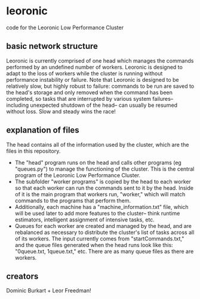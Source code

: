 # leoronic
code for the Leoronic Low Performance Cluster 

## basic network structure
Leoronic is currently comprised of one head which manages the commands performed by an undefined number of workers. Leoronic is designed to adapt to the loss of workers while the cluster is running without performance instability or failure. Note that Leoronic is designed to be relatively slow, but highly robust to failure: commands to be run are saved to the head's storage and only removed when the command has been completed, so tasks that are interrupted by various system failures– including unexpected shutdown of the head– can usually be resumed without loss. Slow and steady wins the race!

## explanation of files
The head contains all of the information used by the cluster, which are the files in this repository.
- The "head" program runs on the head and calls other programs (eg "queues.py") to manage the functioning of the cluster. This is the central program of the Leoronic Low Performance Cluster.
- The subfolder "worker programs" is copied by the head to each worker so that each worker can run the commands sent to it by the head. Inside of it is the main program that workers run, "worker," which will match commands to the programs that perform them.
- Additionally, each machine has a "machine_information.txt" file, which will be used later to add more features to the cluster– think runtime estimators, intelligent assignment of intensive tasks, etc.
- Queues for each worker are created and managed by the head, and are rebalanced as necessary to distribute the cluster's list of tasks across all of its workers. The input currently comes from "startCommands.txt," and the queue files generated when the head runs look like this: "0queue.txt, 1queue.txt," etc. There are as many queue files as there are workers.

## creators
Dominic Burkart + Leor Freedman!
